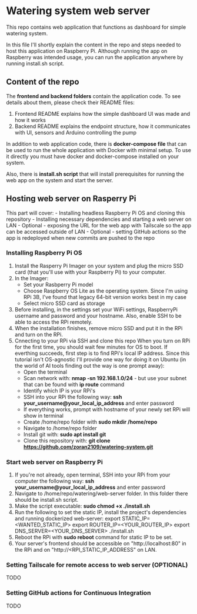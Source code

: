 # Watering system web server

This repo contains web application that functions as dashboard for simple watering system.

In this file I'll shortly explain the content in the repo and steps needed to host this application on Raspberry Pi.
Although running the app on Raspberry was intended usage, you can run the application anywhere by running install.sh script.

## Content of the repo
The **frontend and backend folders** contain the application code. To see details about them, please check their README files:
1. Frontend README explains how the simple dashboard UI was made and how it works
2. Backend README explains the endpoint structure, how it communicates with UI, sensors and Arduino controlling the pump

In addition to web application code, there is **docker-compose file** that can be used to run the whole application with Docker with minimal setup.
To use it directly you must have docker and docker-compose installed on your system.

Also, there is **install.sh script** that will install prerequisites for running the web app on the system and start the server.

## Hosting web server on Rasperry Pi
This part will cover:
    - Installing headless Raspberry Pi OS and cloning this repository
    - Installing necessary dependencies and starting a web server on LAN
    - Optional - exposing the URL for the web app with Tailscale so the app can be accessed outside of LAN
    - Optional - setting GitHub actions so the app is redeployed when new commits are pushed to the repo

### Installing Raspberry Pi OS
1. Install the Rasperry Pi Imager on your system and plug the micro SSD card (that you'll use with your Raspberry Pi) to your computer.
2. In the Imager:
    - Set your Rasbperry Pi model
    - Choose Raspberry OS Lite as the operating system. Since I'm using RPi 3B, I've found that legacy 64-bit version works best in my case
    - Select micro SSD card as storage
3. Before installing, in the settings set your WiFi settings, RaspberryPi username and password and your hostname. Also, enable SSH to be able to access the RPi remotely.
4. When the installation finishes, remove micro SSD and put it in the RPi and turn on the RPi.
5. Cnnecting to your RPi via SSH and clone this repo
When you turn on RPi for the first time, you should wait few minutes for OS to boot. If everthing succeeds, first step is to find RPi's local IP address. Since this tutorial isn't OS-agnostic I'll provide one way for doing it on Ubuntu (in the world of AI tools finding out the way is one prompt away):
    - Open the terminal
    - Scan network with: **nmap -sn 192.168.1.0/24** - but use your subnet that can be found with **ip route** command
    - Identify which IP is your RPi's
    - SSH into your RPi the following way: **ssh your_username@your_local_ip_address** and enter password
    - If everything works, prompt with hostname of your newly set RPi will show in terminal
    - Create /home/repo folder with **sudo mkdir /home/repo**
    - Navigate to /home/repo folder
    - Install git with: **sudo apt install git**
    - Clone this repository with: **git clone https://github.com/zoran2109/watering-system.git**

### Start web server on Raspberry Pi
1. If you're not already, open terminal, SSH into your RPi from your computer the following way: **ssh your_username@your_local_ip_address** and enter password
2. Navigate to /home/repo/watering/web-server folder. In this folder there should be install.sh script.
3. Make the script executable: **sudo chmod +x ./install.sh**
4. Run the following to set the static IP, install the project's dependencies and running dockerized web-server:
export STATIC_IP=<WANTED_STATIC_IP>
export ROUTER_IP=<YOUR_ROUTER_IP>
export DNS_SERVER=<YOUR_DNS_SERVER>
./install.sh
5. Reboot the RPi with **sudo reboot** command for static IP to be set.
6. Your server's frontend should be accessible on "http://localhost:80" in the RPi and on "http://<RPI_STATIC_IP_ADDRESS" on LAN.

### Setting Tailscale for remote access to web server (OPTIONAL)
TODO

### Setting GitHub actions for Continuous Integration
TODO

